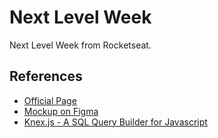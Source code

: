 # Next Level Week

Next Level Week from Rocketseat.


## References

- [Official Page](https://nextlevelweek.com)
- [Mockup on Figma](https://www.figma.com/file/9TlOcj6l7D05fZhU12xWT3/Ecoleta-(Booster)?node-id=0%3A1)
- [Knex.js - A SQL Query Builder for Javascript](http://knexjs.org/)
